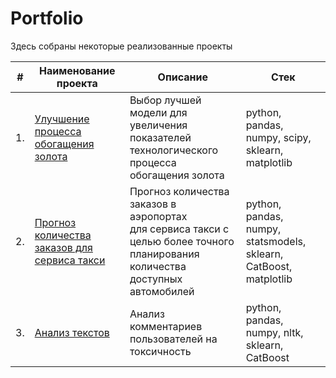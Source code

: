 # Portfolio

Здесь собраны некоторые реализованные проекты

| #  | Наименование проекта                | Описание                                                     | Стек                                                         |
| -- | ------------------------------------------------------------ | ------------------------------------------------------------ | ------------------------------------------------------------ |
| 1. | [Улучшение процесса обогащения золота](___) | Выбор лучшей модели для увеличения <br/>показателей технологического процесса <br/>обогащения золота | python, pandas, numpy, scipy, sklearn, matplotlib       |
| 2. | [Прогноз количества заказов для сервиса такси](___) | Прогноз количества заказов в аэропортах <br/>для сервиса такси с целью более точного планирования количества доступных <br/>автомобилей | python, pandas, numpy, statsmodels, sklearn, CatBoost, matplotlib |
| 3. | [Анализ текстов](___) | Анализ комментариев пользователей на токсичность             | python, pandas, numpy, nltk, sklearn, CatBoost |
